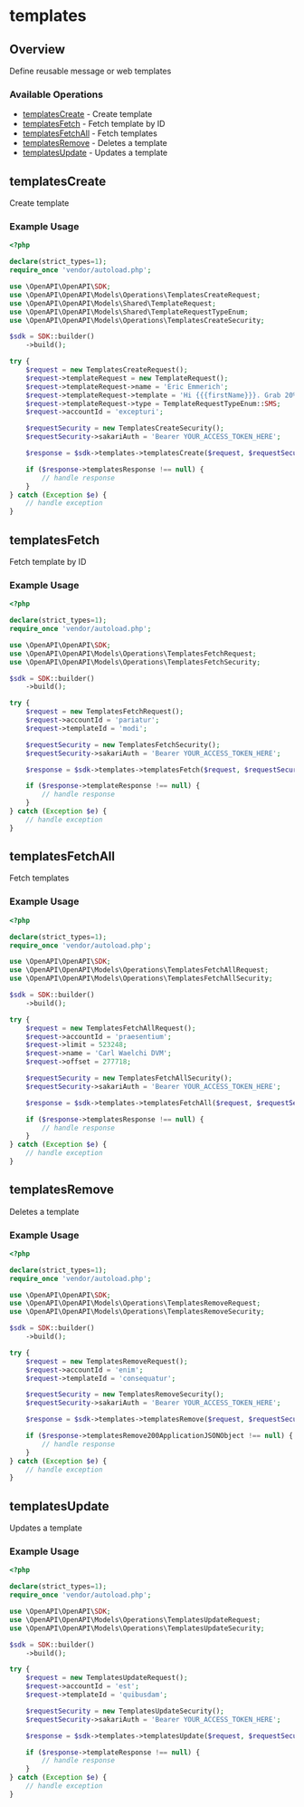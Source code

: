 # templates

## Overview

Define reusable message or web templates

### Available Operations

* [templatesCreate](#templatescreate) - Create template
* [templatesFetch](#templatesfetch) - Fetch template by ID
* [templatesFetchAll](#templatesfetchall) - Fetch templates
* [templatesRemove](#templatesremove) - Deletes a template
* [templatesUpdate](#templatesupdate) - Updates a template

## templatesCreate

Create template

### Example Usage

```php
<?php

declare(strict_types=1);
require_once 'vendor/autoload.php';

use \OpenAPI\OpenAPI\SDK;
use \OpenAPI\OpenAPI\Models\Operations\TemplatesCreateRequest;
use \OpenAPI\OpenAPI\Models\Shared\TemplateRequest;
use \OpenAPI\OpenAPI\Models\Shared\TemplateRequestTypeEnum;
use \OpenAPI\OpenAPI\Models\Operations\TemplatesCreateSecurity;

$sdk = SDK::builder()
    ->build();

try {
    $request = new TemplatesCreateRequest();
    $request->templateRequest = new TemplateRequest();
    $request->templateRequest->name = 'Eric Emmerich';
    $request->templateRequest->template = 'Hi {{{firstName}}}. Grab 20% off today only at ABC Shoes';
    $request->templateRequest->type = TemplateRequestTypeEnum::SMS;
    $request->accountId = 'excepturi';

    $requestSecurity = new TemplatesCreateSecurity();
    $requestSecurity->sakariAuth = 'Bearer YOUR_ACCESS_TOKEN_HERE';

    $response = $sdk->templates->templatesCreate($request, $requestSecurity);

    if ($response->templatesResponse !== null) {
        // handle response
    }
} catch (Exception $e) {
    // handle exception
}
```

## templatesFetch

Fetch template by ID

### Example Usage

```php
<?php

declare(strict_types=1);
require_once 'vendor/autoload.php';

use \OpenAPI\OpenAPI\SDK;
use \OpenAPI\OpenAPI\Models\Operations\TemplatesFetchRequest;
use \OpenAPI\OpenAPI\Models\Operations\TemplatesFetchSecurity;

$sdk = SDK::builder()
    ->build();

try {
    $request = new TemplatesFetchRequest();
    $request->accountId = 'pariatur';
    $request->templateId = 'modi';

    $requestSecurity = new TemplatesFetchSecurity();
    $requestSecurity->sakariAuth = 'Bearer YOUR_ACCESS_TOKEN_HERE';

    $response = $sdk->templates->templatesFetch($request, $requestSecurity);

    if ($response->templateResponse !== null) {
        // handle response
    }
} catch (Exception $e) {
    // handle exception
}
```

## templatesFetchAll

Fetch templates

### Example Usage

```php
<?php

declare(strict_types=1);
require_once 'vendor/autoload.php';

use \OpenAPI\OpenAPI\SDK;
use \OpenAPI\OpenAPI\Models\Operations\TemplatesFetchAllRequest;
use \OpenAPI\OpenAPI\Models\Operations\TemplatesFetchAllSecurity;

$sdk = SDK::builder()
    ->build();

try {
    $request = new TemplatesFetchAllRequest();
    $request->accountId = 'praesentium';
    $request->limit = 523248;
    $request->name = 'Carl Waelchi DVM';
    $request->offset = 277718;

    $requestSecurity = new TemplatesFetchAllSecurity();
    $requestSecurity->sakariAuth = 'Bearer YOUR_ACCESS_TOKEN_HERE';

    $response = $sdk->templates->templatesFetchAll($request, $requestSecurity);

    if ($response->templatesResponse !== null) {
        // handle response
    }
} catch (Exception $e) {
    // handle exception
}
```

## templatesRemove

Deletes a template

### Example Usage

```php
<?php

declare(strict_types=1);
require_once 'vendor/autoload.php';

use \OpenAPI\OpenAPI\SDK;
use \OpenAPI\OpenAPI\Models\Operations\TemplatesRemoveRequest;
use \OpenAPI\OpenAPI\Models\Operations\TemplatesRemoveSecurity;

$sdk = SDK::builder()
    ->build();

try {
    $request = new TemplatesRemoveRequest();
    $request->accountId = 'enim';
    $request->templateId = 'consequatur';

    $requestSecurity = new TemplatesRemoveSecurity();
    $requestSecurity->sakariAuth = 'Bearer YOUR_ACCESS_TOKEN_HERE';

    $response = $sdk->templates->templatesRemove($request, $requestSecurity);

    if ($response->templatesRemove200ApplicationJSONObject !== null) {
        // handle response
    }
} catch (Exception $e) {
    // handle exception
}
```

## templatesUpdate

Updates a template

### Example Usage

```php
<?php

declare(strict_types=1);
require_once 'vendor/autoload.php';

use \OpenAPI\OpenAPI\SDK;
use \OpenAPI\OpenAPI\Models\Operations\TemplatesUpdateRequest;
use \OpenAPI\OpenAPI\Models\Operations\TemplatesUpdateSecurity;

$sdk = SDK::builder()
    ->build();

try {
    $request = new TemplatesUpdateRequest();
    $request->accountId = 'est';
    $request->templateId = 'quibusdam';

    $requestSecurity = new TemplatesUpdateSecurity();
    $requestSecurity->sakariAuth = 'Bearer YOUR_ACCESS_TOKEN_HERE';

    $response = $sdk->templates->templatesUpdate($request, $requestSecurity);

    if ($response->templateResponse !== null) {
        // handle response
    }
} catch (Exception $e) {
    // handle exception
}
```
